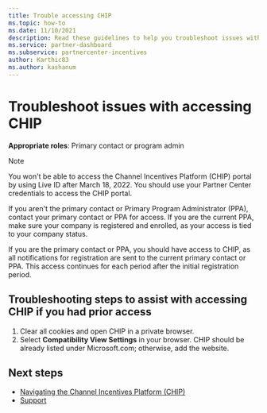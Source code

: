 ```yaml
---
title: Trouble accessing CHIP
ms.topic: how-to
ms.date: 11/10/2021
description: Read these guidelines to help you troubleshoot issues with using the Channel Incentives Platform (CHIP) tool.
ms.service: partner-dashboard
ms.subservice: partnercenter-incentives
author: Karthic83
ms.author: kashanum
---
```


# Troubleshoot issues with accessing CHIP

**Appropriate roles**: Primary contact or program admin

> [!NOTE]
> You won't be able to access the Channel Incentives Platform (CHIP) portal by using Live ID after March 18, 2022. You should use your Partner Center credentials to access the CHIP portal.

If you aren't the primary contact or Primary Program Administrator (PPA), contact your primary contact or PPA for access. If you are the current PPA, make sure your company is registered and enrolled, as your access is tied to your company status.

If you are the primary contact or PPA, you should have access to CHIP, as all notifications for registration are sent to the current primary contact or PPA. This access continues for each period after the initial registration period.

## Troubleshooting steps to assist with accessing CHIP if you had prior access

1. Clear all cookies and open CHIP in a private browser.
1. Select **Compatibility View Settings** in your browser. CHIP should be already listed under Microsoft.com; otherwise, add the website.

## Next steps

- [Navigating the Channel Incentives Platform (CHIP)](chip-intro.md)
- [Support](report-problems-with-partner-center.md)
